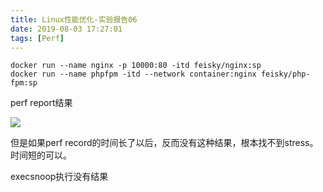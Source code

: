 ```yaml
---
title: Linux性能优化-实验报告06
date: 2019-08-03 17:27:01
tags: [Perf]
---
```


```
docker run --name nginx -p 10000:80 -itd feisky/nginx:sp
docker run --name phpfpm -itd --network container:nginx feisky/php-fpm:sp
```

perf report结果

![](perf.png)

但是如果perf record的时间长了以后，反而没有这种结果，根本找不到stress。时间短的可以。

execsnoop执行没有结果
